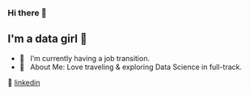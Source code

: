 ### Hi there 👋

## I'm a data girl 👧

- 🌱  &nbsp; I’m currently having a job transition. 
- 💜  &nbsp; About Me: Love traveling & exploring Data Science in full-track. 

👔 [linkedin][linkedin]
 
[linkedin]: https://www.linkedin.com/in/xinyue-liu-237641169/
